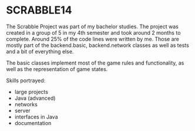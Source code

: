 # SCRABBLE14

The Scrabble Project was part of my bachelor studies. The project was created in a group of 5 in my 4th semester and took around 2 months to complete. Around 25% of the code lines were written by me. Those are mostly part of the backend.basic, backend.network classes as well as tests and a bit of everything else.

The basic classes implement most of the game rules and functionality, as well as the representation of game states.

Skills portrayed:

- large projects
- Java (advanced)
- networks
- server
- interfaces in Java
- documentation
